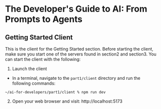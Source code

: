# The Developer's Guide to AI: From Prompts to Agents

## Getting Started Client

This is the client for the Getting Started section.  Before starting the client, make sure you start one of the servers found in section2 and section3.  You can start the client with the following:

1.  Launch the client

- In a terminal, navigate to the `part1/client` directory and run the following commands:

```
~/ai-for-developers/part1/client % npm run dev
```

2. Open your web browser and visit: http://localhost:5173